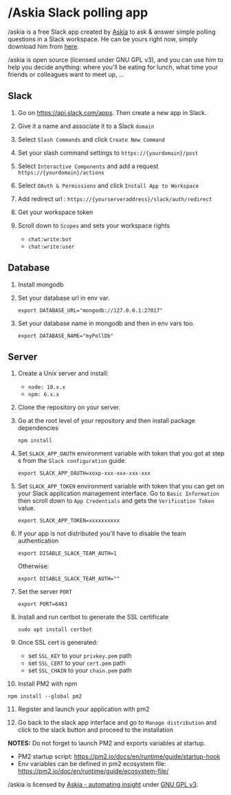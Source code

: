 # /Askia Slack polling app

/askia is a free Slack app created by [Askia](https://www.askia.com) to ask & answer simple polling questions in a Slack workspace. He can be yours right now, simply download him from [here](https://bot.askia.com).

/askia is open source (licensed under GNU GPL v3), and you can use him to help you decide anything: where you'll be eating for lunch, what time your friends or colleagues want to meet up, ...

## Slack

1. Go on https://api.slack.com/apps. Then create a new app in Slack.

2. Give it a name and associate it to a Slack `domain`

3. Select `Slash Commands` and click `Create New Command`

4. Set your slash command settings to `https://{yourdomain}/post`

5. Select `Interactive Components` and add a request `https://{yourdomain}/actions`

6. Select `OAuth & Permissions` and click `Install App to Workspace`

7. Add redirect url : `https://{yourserveraddress}/slack/auth/redirect`

7. Get your workspace token

8. Scroll down to `Scopes` and sets your workspace rights

   - `chat:write:bot`
   - `chat:write:user`

## Database

1. Install mongodb

2. Set your database url in env var. 
   
   ```
   export DATABASE_URL="mongodb://127.0.0.1:27017"
   ```

3. Set your database name in mongodb and then in env vars too.

   ```
   export DATABASE_NAME="myPollDb"
   ```

## Server

1. Create a Unix server and install:

   - `node: 10.x.x`
   - `npm: 6.x.x`

2. Clone the repository on your server.

3. Go at the root level of your repository and then install
   package dependencies

   ```
   npm install
   ```

4. Set `SLACK_APP_OAUTH` environment variable with token that you got at
   step `6` from the `Slack configuration` guide.

   ```
   export SLACK_APP_OAUTH=xoxp-xxx-xxx-xxx-xxx
   ```

5. Set `SLACK_APP_TOKEN` environment variable with token that you can get
   on your Slack application management interface. Go to `Basic Information`
   then scroll down to `App Credentials` and gets the `Verification Token`
   value.

   ```
   export SLACK_APP_TOKEN=xxxxxxxxxx
   ```

6. If your app is not distributed you'll have to disable the team authentication

   ```
   export DISABLE_SLACK_TEAM_AUTH=1
   ```

   Otherwise:

   ```
   export DISABLE_SLACK_TEAM_AUTH=""
   ```

7. Set the server `PORT`

   ```
   export PORT=6463
   ```

8. Install and run certbot to generate the SSL certificate

   ```
   sudo apt install certbot
   ```

9. Once SSL cert is generated:

   * set `SSL_KEY` to your `privkey.pem` path
   * set `SSL_CERT` to your `cert.pem` path
   * set `SSL_CHAIN` to your `chain.pem` path

10. Install PM2 with npm

   ```
   npm install --global pm2
   ```

11. Register and launch your application with pm2

12. Go back to the slack app interface and go to `Manage distribution` and click to the slack button and proceed to the installation

**NOTES:** Do not forget to launch PM2 and exports variables at startup.

- PM2 startup script: https://pm2.io/docs/en/runtime/guide/startup-hook
- Env variables can be defined in pm2 ecosystem file: https://pm2.io/doc/en/runtime/guide/ecosystem-file/

/askia is licensed by [Askia - automating insight](https://www.askia.com) under [GNU GPL v3](https://github.com/Askia/askia-slack-poll/blob/master/LICENSE).
